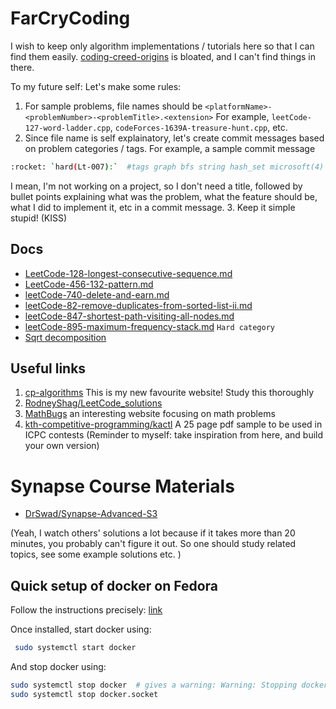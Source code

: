 # FarCryCoding
I wish to keep only algorithm implementations / tutorials here so that I can find them easily. 
[coding-creed-origins](https://github.com/fahimfarhan/coding-creed-origins) is bloated, and I can't find things in there.

To my future self: Let's make some rules:
1. For sample problems, file names should be `<platformName>-<problemNumber>-<problemTitle>.<extension>`
  For example, `leetCode-127-word-ladder.cpp`, `codeForces-1639A-treasure-hunt.cpp`, etc.
2. Since file name is self explainatory, let's create commit messages based on problem categories / tags.
  For example, a sample commit message 
```bash
:rocket: `hard(Lt-007):`  #tags graph bfs string hash_set microsoft(4) google(3)
```
  I mean, I'm not working on a project, so I don't need a title, followed by bullet points explaining what was the 
  problem, what the feature should be, what I did to implement it, etc in a commit message.
3. Keep it simple stupid! (KISS)

## Docs
* [LeetCode-128-longest-consecutive-sequence.md](./docs/leetCode/LeetCode-128-longest-consecutive-sequence.md)
* [LeetCode-456-132-pattern.md](./docs/leetCode/LeetCode-456-132-pattern.md)
* [leetCode-740-delete-and-earn.md](./docs/leetCode/leetCode-740-delete-and-earn.md)
* [leetCode-82-remove-duplicates-from-sorted-list-ii.md](./docs/leetCode/leetCode-82-remove-duplicates-from-sorted-list-ii.md)
* [leetCode-847-shortest-path-visiting-all-nodes.md](./docs/leetCode/leetCode-847-shortest-path-visiting-all-nodes.md)
* [leetCode-895-maximum-frequency-stack.md](./docs/leetCode/leetCode-895-maximum-frequency-stack.md)  `Hard category`
* [Sqrt decomposition](./docs/e-maxx-eng/sqrt_decomposition.md)

## Useful links
1. [cp-algorithms](https://cp-algorithms.com/index.html) This is my new favourite website! Study this thoroughly
2. [RodneyShag/LeetCode_solutions](https://github.com/RodneyShag/LeetCode_solutions) 
3. [MathBugs](https://st3inum.github.io/) an interesting website focusing on math problems
4. [kth-competitive-programming/kactl](https://github.com/kth-competitive-programming/kactl) A 25 page pdf sample to be used in ICPC contests (Reminder to myself: take inspiration from here, and build your own version)
# Synapse Course Materials
* [DrSwad/Synapse-Advanced-S3](https://github.com/DrSwad/Synapse-Advanced-S3)

(Yeah, I watch others' solutions a lot because if it takes more than 20 minutes, you probably can't figure it out. So one should 
study related topics, see some example solutions etc. )

## Quick setup of docker on Fedora
Follow the instructions precisely: [link](https://docs.docker.com/engine/install/fedora/)

Once installed, start docker using:

```bash
 sudo systemctl start docker
```

And stop docker using:

```bash
sudo systemctl stop docker  # gives a warning: Warning: Stopping docker.service, but it can still be activated by:  docker.socket
sudo systemctl stop docker.socket
```
